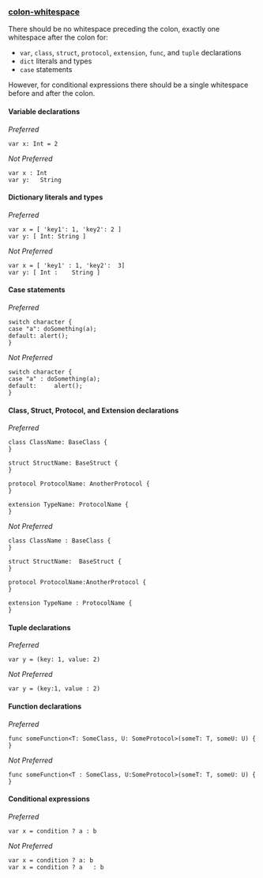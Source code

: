 ### [colon-whitespace](https://github.com/sleekbyte/tailor/issues/89)

There should be no whitespace preceding the colon, exactly one whitespace after the colon for:
* `var`, `class`, `struct`, `protocol`, `extension`, `func`, and `tuple` declarations
* `dict` literals and types
* `case` statements

However, for conditional expressions there should be a single whitespace before and after the colon.
#### Variable declarations

*Preferred*

```
var x: Int = 2
```

*Not Preferred*

```
var x : Int
var y:   String
```

#### Dictionary literals and types

*Preferred*

```
var x = [ 'key1': 1, 'key2': 2 ]
var y: [ Int: String ]
```

*Not Preferred*

```
var x = [ 'key1' : 1, 'key2':  3]
var y: [ Int :    String ]
```

#### Case statements

*Preferred*

```
switch character {
case "a": doSomething(a);
default: alert();
}
```

*Not Preferred*

```
switch character {
case "a" : doSomething(a);
default:     alert();
}
```

#### Class, Struct, Protocol, and Extension declarations

*Preferred*

```
class ClassName: BaseClass {
}

struct StructName: BaseStruct {
}

protocol ProtocolName: AnotherProtocol {
}

extension TypeName: ProtocolName {
}
```

*Not Preferred*

```
class ClassName : BaseClass {
}

struct StructName:  BaseStruct {
}

protocol ProtocolName:AnotherProtocol {
}

extension TypeName : ProtocolName {
}
```

#### Tuple declarations

*Preferred*

```
var y = (key: 1, value: 2)
```

*Not Preferred*

```
var y = (key:1, value : 2)
```

#### Function declarations

*Preferred*

```
func someFunction<T: SomeClass, U: SomeProtocol>(someT: T, someU: U) {
}
```

*Not Preferred*

```
func someFunction<T : SomeClass, U:SomeProtocol>(someT: T, someU: U) {
}
```

#### Conditional expressions

*Preferred*

```
var x = condition ? a : b
```

*Not Preferred*

```
var x = condition ? a: b
var x = condition ? a   : b
```
